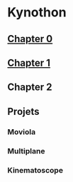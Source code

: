 # Kynothon

## [Chapter 0](chapter0/index.md)
## [Chapter 1](chapter1/index.md)
## Chapter 2 

## Projets
### Moviola
### Multiplane
### Kinematoscope
